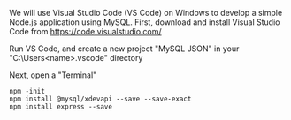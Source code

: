 We will use Visual Studio Code (VS Code) on Windows to develop a simple Node.js application using MySQL. 
First, download and install Visual Studio Code from https://code.visualstudio.com/

Run VS Code, and create a new project "MySQL JSON" in your "C:\Users\<name>\.vscode" directory

Next, open a "Terminal"
```
npm -init
npm install @mysql/xdevapi --save --save-exact
npm install express --save
```



